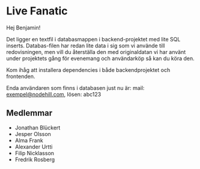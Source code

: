 # Live Fanatic

Hej Benjamin! 

Det ligger en textfil i databasmappen i backend-projektet med lite SQL inserts. Databas-filen har redan lite data i sig som vi använde till redovisningen, men vill du återställa den med originaldatan vi har använt under projektets gång för evenemang och användarköp så kan du köra den.

Kom ihåg att installera dependencies i både backendprojektet och frontenden.

Enda användaren som finns i databasen just nu är:
mail: exempel@nodehill.com,
lösen: abc123

## Medlemmar
- Jonathan Blückert
- Jesper Olsson
- Alma Frank
- Alexander Urtti
- Filip Nicklasson
- Fredrik Rosberg
